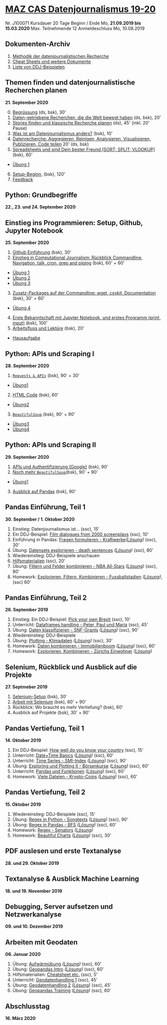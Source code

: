 # [MAZ CAS Datenjournalismus 19-20](https://www.maz.ch/file/zusatzinfo/43314/cas_datenjournalismus_20-21_v2.pdf)

Nr.	J100071
Kursdauer	20 Tage
Beginn / Ende	Mo, **21.09.2019 bis 15.03.2020**
Max. Teilnehmende	12
Anmeldeschluss	Mo, 10.08.2019

## Dokumenten-Archiv
1. [Methodik der datenjournalistischen Recherche](https://github.com/MAZ-CAS-DDJ/kurs_19_20/blob/master/00%20weitere%C2%A0Dokumente/18_08_13_Methodik%20einer%20datenjournalistischen%20Recherche.pdf)
1. [Cheat Sheets und weitere Dokumente](https://github.com/MAZ-CAS-DDJ/kurs_19_20/tree/master/00%20weitere%C2%A0Dokumente)
1. [Liste von DDJ-Beispielen](https://github.com/MAZ-CAS-DDJ/kurs_19_20/blob/master/00%20weitere%C2%A0Dokumente/beispiele/DDJ-Beispiele.md)

## Themen finden und datenjournalistische Recherchen planen
**21. September 2020**

0. [Begrüssung](https://github.com/MAZ-CAS-DDJ/kurs_19_20/blob/master/01%20Themen%20finden%2C%C2%A0Recherche%C2%A0planen/00%20Start.md) (ds, bsk), 30'
1. [Daten-getriebene Recherchen, die die Welt bewegt haben](https://github.com/MAZ-CAS-DDJ/kurs_19_20/blob/master/01%20Themen%20finden%2C%C2%A0Recherche%C2%A0planen/01%20Stories.md) (ds, bsk), 20'
2. [Stories finden und klassische Recherche planen](https://github.com/MAZ-CAS-DDJ/kurs_19_20/blob/master/01%20Themen%20finden%2C%C2%A0Recherche%C2%A0planen/02%20Stories%C2%A0finden.md) (ds), 45' (inkl. 20' Pause)
3. [Was ist am Datenjournalismus anders?](https://github.com/MAZ-CAS-DDJ/kurs_19_20/blob/master/01%20Themen%20finden%2C%C2%A0Recherche%C2%A0planen/03%20Was%C2%A0ist%C2%A0anders%3F.md) (bsk), 10'
4. [Datenrecherche: Aggregieren, Reinigen, Analysieren, Visualisieren, Publizieren, Code teilen](https://github.com/MAZ-CAS-DDJ/kurs_19_20/blob/master/01%20Themen%20finden%2C%C2%A0Recherche%C2%A0planen/04%C2%A0agg%20rei%C2%A0and%C2%A0vis.md) 20' (ds, bsk)
5. [Spreadsheets und sind Dein bester Freund (SORT; SPLIT; VLOOKUP)](https://github.com/MAZ-CAS-DDJ/kurs_19_20/blob/master/01%20Themen%20finden%2C%C2%A0Recherche%C2%A0planen/05%C2%A0Spreadsheets%20und%20Grenzen.md) (bsk), 60'

- [Übung 1](https://github.com/MAZ-CAS-DDJ/kurs_19_20/blob/master/01%20Themen%20finden%2C%C2%A0Recherche%C2%A0planen/%C3%9Cbung1.md)

6. [Setup-Beginn](https://github.com/MAZ-CAS-DDJ/kurs_19_20/blob/master/01%20Themen%20finden%2C%C2%A0Recherche%C2%A0planen/06%20Setup.md), (bsk), 120'
7. [Feedback](https://github.com/MAZ-CAS-DDJ/kurs_19_20/blob/master/01%20Themen%20finden%2C%C2%A0Recherche%C2%A0planen/07%20Feedback.md)

## Python: Grundbegriffe
**22., 23. und 24. September 2020**

## Einstieg ins Programmieren: Setup, Github, Jupyter Notebook
**25. September 2020**

1. [Github Einführung](https://github.com/MAZ-CAS-DDJ/kurs_19_20/blob/master/02%20Einstieg%20ins%20Programmieren/01%20Github.md) (bsk), 30'
2. [Einstieg in Computational Journalism: Rückblick Commandline, Navigation, talk, cron, grep and piping](https://github.com/MAZ-CAS-DDJ/kurs_19_20/blob/master/02%20Einstieg%20ins%20Programmieren/02%20Commandline.md) (bsk), 60' + 60'
- [Übung 1](https://github.com/MAZ-CAS-DDJ/kurs_19_20/blob/master/02%20Einstieg%20ins%20Programmieren/%C3%9Cbung1.md)
- [Übung 2](https://github.com/MAZ-CAS-DDJ/kurs_19_20/blob/master/02%20Einstieg%20ins%20Programmieren/%C3%9Cbung2.md)
- [Übung 3](https://github.com/MAZ-CAS-DDJ/kurs_19_20/blob/master/02%20Einstieg%20ins%20Programmieren/%C3%9Cbung3.md)
3. [Zusatz-Packages auf der Commandline: wget, csvkit, Documentation](https://github.com/MAZ-CAS-DDJ/kurs_19_20/blob/master/02%20Einstieg%20ins%20Programmieren/03%20Weitere%20Zusatz-Packages.md) (bsk), 30' + 60'
- [Übung 4](https://github.com/MAZ-CAS-DDJ/kurs_19_20/blob/master/02%20Einstieg%20ins%20Programmieren/%C3%9Cbung4.md)
4. [Erste Bekanntschaft mit Jupyter Notebook, und erstes Programm (print, input)](https://github.com/MAZ-CAS-DDJ/kurs_19_20/blob/master/02%20Einstieg%20ins%20Programmieren/04%20Jupyter.md) (bsk), 100'
5. [Arbeitsfluss und Lektüre](https://github.com/MAZ-CAS-DDJ/kurs_19_20/blob/master/02%20Einstieg%20ins%20Programmieren/05%20Arbeitsfluss.md) (bsk), 20'
- [Hausaufgabe](XXXXXXXX)



## Python: APIs und Scraping I
**28. September 2020**

1. [```Requests & APIs```](https://github.com/MAZ-CAS-DDJ/kurs_19_20/blob/master/06%20APIs%2C%20Scraping%20I/01%20Requests.ipynb) (bsk), 90' + 30'
- [Übung1](https://github.com/MAZ-CAS-DDJ/kurs_19_20/blob/master/06%20APIs%2C%20Scraping%20I/%C3%9Cbung1.ipynb)
2. [HTML Code](https://github.com/MAZ-CAS-DDJ/kurs_19_20/blob/master/06%20APIs%2C%20Scraping%20I/02%20HTML%20Code.htm) (bsk), 60'
- [Übung2](https://github.com/MAZ-CAS-DDJ/kurs_19_20/blob/master/06%20APIs%2C%20Scraping%20I/02%20Anatomie_einer_Website.pdf)
3. [```BeautifulSoup```](https://github.com/MAZ-CAS-DDJ/kurs_19_20/blob/master/06%20APIs%2C%20Scraping%20I/03%20BeautifulSoup%20.ipynb) (bsk), 90' + 90'
- [Übung3](https://github.com/MAZ-CAS-DDJ/kurs_19_20/blob/master/06%20APIs%2C%20Scraping%20I/%C3%9Cbung3.ipynb)
- [Übung4](https://github.com/MAZ-CAS-DDJ/kurs_19_20/blob/master/06%20APIs%2C%20Scraping%20I/%C3%9Cbung4.ipynb)

## Python: APIs und Scraping II
**29. September 2020**

1. [APIs und Authentifizierung (Google)](https://github.com/MAZ-CAS-DDJ/kurs_19_20/blob/master/07%C2%A0APIs%2C%20Scraping%20II/APIs%20und%20Authentifikation%20(Google%20API).ipynb) (bsk), 90'
2. [Noch mehr ```BeautifulSoup```](https://github.com/MAZ-CAS-DDJ/kurs_19_20/blob/master/07%C2%A0APIs%2C%20Scraping%20II/02%20Noch%20mehr%20BeautifulSoup.ipynb)(bsk), 90' + 90'
- [Übung1](https://github.com/MAZ-CAS-DDJ/kurs_19_20/blob/master/06%20APIs%2C%20Scraping%20I/%C3%9Cbung4.ipynb)
3. [Ausblick auf Pandas](https://github.com/MAZ-CAS-DDJ/kurs_19_20/blob/master/07%C2%A0APIs%2C%20Scraping%20II/03%20Pandas%20Einf%C3%BChrung.ipynb) (bsk), 90'



## Pandas Einführung, Teil 1
**30. September / 1. Oktober 2020**
1. Einstieg: Datenjournalismus ist... (ssc), 15'
1. Ein DDJ-Beispiel: [Film dialogues from 2000 screenplays](https://pudding.cool/2017/03/film-dialogue/) (ssc), 10'
1. Einführung in Pandas: [Fragen formulieren - Kraftwerke](08%20Pandas%20Teil%201/Einführung%20Pandas.ipynb)*([Lösung](08%20Pandas%20Teil%201/Einführung%20Pandas%20L.ipynb))* (ssc), 30'
1. Übung: [Datensets explorieren - death sentences](08%20Pandas%20Teil%201/Daten%20explorieren.ipynb) *([Lösung](08%20Pandas%20Teil%201/Daten%20explorieren%20L.ipynb))* (ssc), 80'
1. Wiedereinstieg: DDJ-Beispiele anschauen
1. [Hilfsmaterialien](00%20weitere%20Dokumente/hilfsmaterial/) (ssc), 20'
1. Übung: [Filtern und Felder kombinieren - NBA All-Stars](08%20Pandas%20Teil%201/Filter%20und%20Felder%20kombinieren.ipynb) *([Lösung](08%20Pandas%20Teil%201/Filter%20und%20Felder%20kombinieren%20L.ipynb))* (ssc), 80'
1. Homework: [Explorieren, Filtern, Kombinieren - Fussballstadien](08%20Pandas%20Teil%201/Homework%201.ipynb) *([Lösung](08%20Pandas%20Teil%201/Homework%201%20L.ipynb))*, (ssc) 60'

## Pandas Einführung, Teil 2
**26. September 2019**
1. Einstieg: Ein DDJ-Beispiel: [Pick your own Brexit](https://www.bloomberg.com/graphics/2018-pick-your-own-brexit/) (ssc), 10'
1. Unterricht: [Dataframes handling - Peter, Paul und Maria](09%20Pandas%20Teil%202/Dataframes%20Handling.ipynb) (ssc), 45'
1. Übung: [Daten klassifizieren - SNF-Grants](09%20Pandas%20Teil%202/Daten%20klassifizieren.ipynb) *([Lösung](09%20Pandas%20Teil%202/Daten%20klassifizieren%20L.ipynb))* (ssc), 90'
1. Wiedereinstieg: DDJ-Beispiele
1. Übung: [Plotting - Klimadaten](09%20Pandas%20Teil%202/Exploring%20und%20Plotting.ipynb) *([Lösung](09%20Pandas%20Teil%202/Exploring%20und%20Plotting.ipynb%20L.ipynb))* (ssc), 30'
1. Homework: [Daten kombinieren - Immobilienboom](09%20Pandas%20Teil%202/Daten%20kombinieren.ipynb) *([Lösung](09%20Pandas%20Teil%202/Daten%20kombinieren%20L.ipynb))* (ssc), 60'
1. Homework: [Explorieren, Kombinieren - Zürichs Einwohner](09%20Pandas%20Teil%202/Homework%202.ipynb) *([Lösung](09%20Pandas%20Teil%202/09%20Pandas%20Teil%202/Homework%202%20L.ipynb))*

## Selenium, Rückblick und Ausblick auf die Projekte
**27. Septmeber 2019**
1. [Selenium-Setup](https://github.com/MAZ-CAS-DDJ/kurs_19_20/blob/master/10%20Selenium%2C%20Projekte/01%20Selenium%20Setup.ipynb) (bsk), 30'
2. [Arbeit mit Selenium](https://github.com/MAZ-CAS-DDJ/kurs_19_20/blob/master/10%20Selenium%2C%20Projekte/02%20Arbeit%20mit%20Selenium.ipynb) (bsk), 60' + 90'
3. Rückblick: Wo braucht es mehr Vertiefung? (bsk), 60'
4. Ausblick auf Projekte (bsk), 30' + 90'

## Pandas Vertiefung, Teil 1
**14. Oktober 2019**
1. Ein DDJ-Beispiel: [How well do you know your country](https://www.theguardian.com/world/ng-interactive/2015/dec/02/how-well-do-you-really-know-your-country-take-our-quiz) (ssc), 15'
1. Unterricht: [Date+Time Basics](11%20Pandas%20Teil%203/Date+Time%20Basics.ipynb) *([Lösung](11%20Pandas%20Teil%203/Date+Time%20Basics%20L.ipynb))* (ssc), 60'
1. Unterricht: [Time Series - SMI-Index](11%20Pandas%20Teil%203/Time%20Series.ipynb) *([Lösung](11%20Pandas%20Teil%203/Time%20Series%20L.ipynb))* (ssc), 90'
1. Übung: [Exploring und Plotting II - Börsenkurse](11%20Pandas%20Teil%203/Exploring%20und%20Plotting%202.ipnyb) *([Lösung](11%20Pandas%20Teil%203/Exploring%20und%20Plotting%202%20L.ipynb))* (ssc), 60'
1. Unterricht: [Pandas und Funktionen](11%20Pandas%20Teil%203/Pandas%20und%20Funktionen.ipynb) *([Lösung](11%20Pandas%20Teil%203/Pandas%20und%20Funktionen%20L.ipynb))* (ssc), 60'
1. Homework: [Viele Dateien - Krypto-Coins](11%20Pandas%20Teil%203/Viele%20Dateien.ipynb) *([Lösung](11%20Pandas%20Teil%203/Viele%20Dateien%20L.ipynb))* (ssc), 60'

## Pandas Vertiefung, Teil 2
**15. Oktober 2019**
1. Wiedereinstieg: DDJ-Beispiele (ssc), 15'
1. Übung: [Regex in Python - Songtexts](12%20Pandas%20Teil%204/Regex%20in%20Python.ipynb) *([Lösung](12%20Pandas%20Teil%204/Regex%20in%20Python%20L.ipynb))* (ssc), 90'
1. Übung: [Regex in Pandas - BFS](12%20Pandas%20Teil%204/Regex%20in%20Pandas.ipynb) *([Lösung](12%20Pandas%20Teil%204/Regex%20in%20Pandas%20L.ipnyb))* (ssc), 60'
1. Homework: [Regex - Senators](12%20Pandas%20Teil%204/Homework%203.ipynb) *([Lösung](12%20Pandas%20Teil%204/Homework%203%20L.ipynb))*
1. Homework: [Beautiful Charts](11%20Pandas%20Teil%204/Beautiful%20Charts.ipynb) *([Lösung](11%20Pandas%20Teil%204/Beautiful%20Charts%20L.ipynb))* (ssc), 30'
## PDF auslesen und erste Textanalyse
**28. und 29. Oktober 2019**

## Textanalyse & Ausblick Machine Learning
**18. und 19. November 2019**

## Debugging, Server aufsetzen und Netzwerkanalyse
**09. und 10. Dezember 2019**

## Arbeiten mit Geodaten
**06. Januar 2020**
1. Übung: [Aufwärmübung](19%20Geopandas/Aufwärmübung.ipynb) *([Lösung](19%20Geopandas/Aufwärmübung%20L.ipynb))* (ssc), 60'
1. Übung: [Geopandas Intro](19%20Geopandas/Geopandas%20Intro.ipynb) *([Lösung](19%20Geopandas/Geopandas%20Intro%20L.ipynb))* (ssc), 60'
1. Hilfsmaterialien: [Cheatsheet etc.](00%20weitere%20Dokumente/hilfsmaterial/) (ssc), 5'
1. Unterricht: [Geodatenhandling 1](19%20Geopandas/Geodatenhandling%201.ipynb) (ssc), 45'
1. Übung: [Geodatenhandling 2](19%20Geopandas/Geodatenhandling%202.ipynb) *([Lösung](19%20Geopandas/Geodatenhandling%20L2%20L.ipynb))* (ssc), 45'
1. Übung: [Geopandas Training](19%20Geopandas/Geopandas%20Training.ipynb) *([Lösung](19%20Geopandas/Geopandas%20Training%20L.ipynb))* (ssc), 60'

## Abschlusstag
**16. März 2020**
